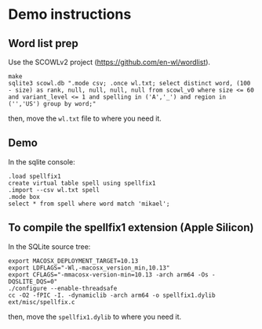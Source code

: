 # Demo instructions

## Word list prep

Use the SCOWLv2 project (https://github.com/en-wl/wordlist).

```
make
sqlite3 scowl.db ".mode csv; .once wl.txt; select distinct word, (100 - size) as rank, null, null, null, null from scowl_v0 where size <= 60 and variant_level <= 1 and spelling in ('A','_') and region in ('','US') group by word;"
```

then, move the `wl.txt` file to where you need it.

## Demo

In the sqlite console:

```
.load spellfix1
create virtual table spell using spellfix1
.import --csv wl.txt spell
.mode box
select * from spell where word match 'mikael';
```

## To compile the spellfix1 extension (Apple Silicon)

In the SQLite source tree:

```
export MACOSX_DEPLOYMENT_TARGET=10.13
export LDFLAGS="-Wl,-macosx_version_min,10.13"
export CFLAGS="-mmacosx-version-min=10.13 -arch arm64 -Os -DQSLITE_DQS=0"
./configure --enable-threadsafe
cc -O2 -fPIC -I. -dynamiclib -arch arm64 -o spellfix1.dylib ext/misc/spellfix.c
```

then, move the `spellfix1.dylib` to where you need it.
